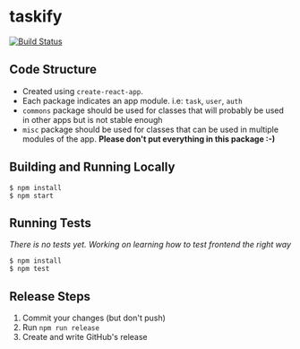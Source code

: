 taskify
=======

[![Build Status](https://travis-ci.org/calimaborges/taskify.svg?branch=master)](https://travis-ci.org/calimaborges/taskify)

Code Structure
--------------

* Created using `create-react-app`.
* Each package indicates an app module. i.e: `task`, `user`, `auth`
* `commons` package should be used for classes that will probably be used in other apps but is not stable enough
* `misc` package should be used for classes that can be used in multiple modules of the app. **Please don't put everything in this package :-)** 

Building and Running Locally
----------------------------

```
$ npm install
$ npm start
```

Running Tests
-------------

*There is no tests yet. Working on learning how to test frontend the right way*

```
$ npm install
$ npm test
```

Release Steps
-------------

1. Commit your changes (but don't push)
2. Run `npm run release`
3. Create and write GitHub's release
